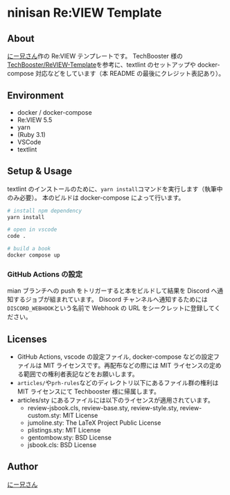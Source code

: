 # ninisan Re:VIEW Template

## About

[にー兄さん](https://twitter.com/ninisan_drumath)作の Re:VIEW テンプレートです。
TechBooster 様の[TechBooster/ReVIEW-Template](https://github.com/TechBooster/ReVIEW-Template)を参考に、textlint のセットアップや docker-compose 対応などをしています（本 README の最後にクレジット表記あり）。

## Environment

- docker / docker-compose
- Re:VIEW 5.5
- yarn
- (Ruby 3.1)
- VSCode
- textlint

## Setup & Usage

textlint のインストールのために、`yarn install`コマンドを実行します（執筆中のみ必要）。
本のビルドは docker-compose によって行います。

```sh
# install npm dependency
yarn install

# open in vscode
code .

# build a book
docker compose up
```

### GitHub Actions の設定

mian ブランチへの push をトリガーすると本をビルドして結果を Discord へ通知するジョブが組まれています。
Discord チャンネルへ通知するためには`DISCORD_WEBHOOK`という名前で Webhook の URL をシークレットに登録してください。

## Licenses

- GitHub Actions, vscode の設定ファイル, docker-compose などの設定ファイルは MIT ライセンスです。再配布などの際には MIT ライセンスの定める範囲での権利者表記などをお願いします。
- `articles/`や`prh-rules`などのディレクトリ以下にあるファイル群の権利は MIT ライセンスにて Techbooster 様に帰属します。
- articles/sty にあるファイルには以下のライセンスが適用されています。
  - review-jsbook.cls, review-base.sty, review-style.sty, review-custom.sty: MIT License
  - jumoline.sty: The LaTeX Project Public License
  - plistings.sty: MIT License
  - gentombow.sty: BSD License
  - jsbook.cls: BSD License

## Author

[にー兄さん](https://twitter.com/ninisan_drumath)
